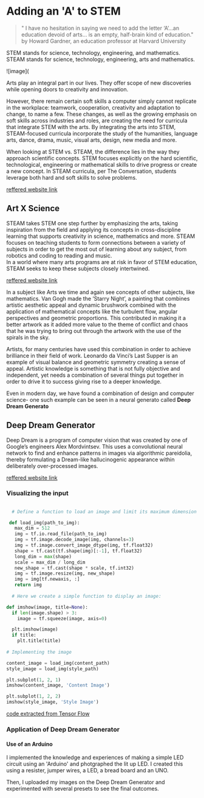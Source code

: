 # Adding an 'A' to STEM
>  " I have no hesitation in saying we need to add the letter ‘A’…an education devoid of arts… is an empty, half-brain kind of education." 
 by Howard Gardner, an education professor at Harvard University


STEM stands for science, technology, engineering, and mathematics.
STEAM stands for science, technology, engineering, arts and mathematics.

![image](

Arts play an integral part in our lives. They offer scope of new discoveries while opening doors to creativity and innovation.  

However, there remain certain soft skills a computer simply cannot replicate in the workplace: teamwork, cooperation, creativity and adaptation to change, to name a few. These changes, as well as the growing emphasis on soft skills across industries and roles, are creating the need for curricula that integrate STEM with the arts. By integrating the arts into STEM, STEAM-focused curricula incorporate the study of the humanities, language arts, dance, drama, music, visual arts, design, new media and more.

When looking at STEM vs. STEAM, the difference lies in the way they approach scientific concepts. STEM focuses explicitly on the hard scientific, technological, engineering or mathematical skills to drive progress or create a new concept. In STEAM curricula, per The Conversation, students leverage both hard and soft skills to solve problems. 

[reffered website link](https://www.ucf.edu/online/engineering/news/comparing-stem-vs-steam-why-the-arts-make-a-difference/)


## Art X Science

STEAM takes STEM one step further by emphasizing the arts, taking inspiration from the field and applying its concepts in cross-discipline learning that supports creativity in science, mathematics and more. STEAM focuses on teaching students to form connections between a variety of subjects in order to get the most out of learning about any subject, from robotics and coding to reading and music.  
In a world where many arts programs are at risk in favor of STEM education, STEAM seeks to keep these subjects closely intertwined. 

[reffered website link](https://sphero.com/blogs/news/stem-vs-steam)

In a subject like Arts we time and again see concepts of other subjects, like mathematics.  Van Gogh made the ‘Starry Night’, a painting that combines artistic aesthetic appeal and dynamic brushwork combined with the application of mathematical concepts like the turbulent flow, angular perspectives and geometric proportions. This contributed in making it a better artwork as it added more value to the theme of conflict and chaos that he was trying to bring out through the artwork with the use of the spirals in the sky.

Artists, for many centuries have used this combination in order to achieve brilliance in their field of work. Leonardo da Vinci’s Last Supper is an example of visual balance and geometric symmetry  creating a sense of appeal. Artistic knowledge is something that is not fully objective and independent, yet needs a combination of several things put together in order to drive it to success giving rise to a deeper knowledge. 

Even in modern day, we have found a combination of design and computer science- one such example can be seen in a neural generato called **Deep Dream Generato**

## Deep Dream Generator
Deep Dream is a program of computer vision that was created by one of Google’s engineers Alex Mordvintsev. This uses a convolutional neural network to find and enhance patterns in images via algorithmic pareidolia, thereby formulating a Dream-like hallucinogenic appearance within deliberately over-processed images.

[reffered website link](https://hackernoon.com/deep-dream-with-tensorflow-a-practical-guide-to-build-your-first-deep-dream-experience-f91df601f479)

### Visualizing the input 
```python
  
  # Define a function to load an image and limit its maximum dimension to 512 pixels.

 def load_img(path_to_img):
   max_dim = 512
   img = tf.io.read_file(path_to_img)
   img = tf.image.decode_image(img, channels=3)
   img = tf.image.convert_image_dtype(img, tf.float32)
   shape = tf.cast(tf.shape(img)[:-1], tf.float32)
   long_dim = max(shape)
   scale = max_dim / long_dim
   new_shape = tf.cast(shape * scale, tf.int32)
   img = tf.image.resize(img, new_shape)
   img = img[tf.newaxis, :]
   return img
   
  # Here we create a simple function to display an image:

def imshow(image, title=None):
  if len(image.shape) > 3:
    image = tf.squeeze(image, axis=0)

  plt.imshow(image)
  if title:
    plt.title(title)
    
# Implementing the image

content_image = load_img(content_path)
style_image = load_img(style_path)

plt.subplot(1, 2, 1)
imshow(content_image, 'Content Image')

plt.subplot(1, 2, 2)
imshow(style_image, 'Style Image')
```
[code extracted from Tensor Flow](https://www.tensorflow.org/tutorials/generative/style_transfer)

### Application of Deep Dream Generator
#### Use of an Arduino

I implemented the knowledge and experiences of making a simple LED circuit using an 'Arduino' and photgraphed the lit up LED. 
I created this using a resister, jumper wires, a LED, a bread board and an UNO. 

Then, I uploaded my images on the Deep Dream Generator and experimented with several presets to see the final outcomes. 

